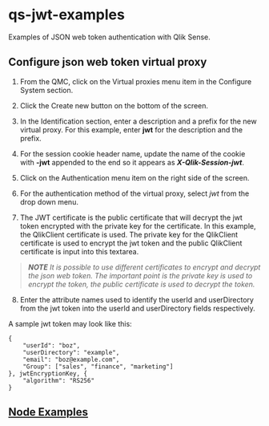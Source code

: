 # qs-jwt-examples
Examples of JSON web token authentication with Qlik Sense.

## Configure json web token virtual proxy

1. From the QMC, click on the Virtual proxies menu item in the Configure System section.

2. Click the Create new button on the bottom of the screen.

3. In the Identification section, enter a description and a prefix for the new virtual proxy.  For this example, enter **jwt** for the description and the prefix.

4. For the session cookie header name, update the name of the cookie with **-jwt** appended to the end so it appears as ***X-Qlik-Session-jwt***. 

5. Click on the Authentication menu item on the right side of the screen.

6. For the authentication method of the virtual proxy, select *jwt* from the drop down menu.

7. The JWT certificate is the public certificate that will decrypt the jwt token encrypted with the private key for the certificate.  In this example, the QlikClient certificate is used.  The private key for the QlikClient certificate is used to encrypt the jwt token and the public QlikClient certificate is input into this textarea.  

> ***NOTE** It is possible to use different certificates to encrypt and decrypt the json web token.  The important point is the private key is used to encrypt the token, the public certificate is used to decrypt the token.*

8. Enter the attribute names used to identify the userId and userDirectory from the jwt token into the userId and userDirectory fields respectively.

A sample jwt token may look like this:
```
{
    "userId": "boz",
    "userDirectory": "example",
    "email": "boz@example.com",
    "Group": ["sales", "finance", "marketing"]
}, jwtEncryptionKey, {
    "algorithm": "RS256"
}
```

## [Node Examples](node-examples/README.md)
